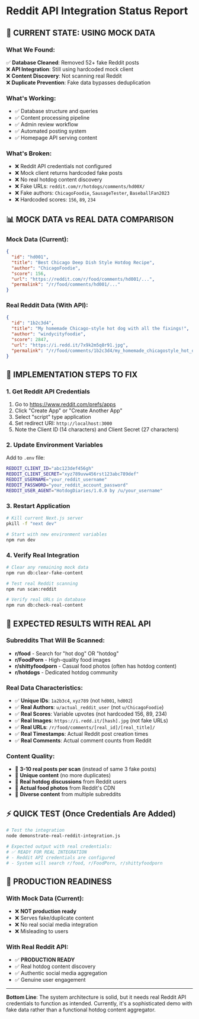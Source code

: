 # Reddit API Integration Status Report

## 🚨 CURRENT STATE: USING MOCK DATA

### What We Found:
✅ **Database Cleaned**: Removed 52+ fake Reddit posts  
❌ **API Integration**: Still using hardcoded mock client  
❌ **Content Discovery**: Not scanning real Reddit  
❌ **Duplicate Prevention**: Fake data bypasses deduplication  

### What's Working:
- ✅ Database structure and queries  
- ✅ Content processing pipeline  
- ✅ Admin review workflow  
- ✅ Automated posting system  
- ✅ Homepage API serving content  

### What's Broken:
- ❌ Reddit API credentials not configured  
- ❌ Mock client returns hardcoded fake posts  
- ❌ No real hotdog content discovery  
- ❌ Fake URLs: `reddit.com/r/hotdogs/comments/hd00X/`  
- ❌ Fake authors: `ChicagoFoodie`, `SausageTester`, `BaseballFan2023`  
- ❌ Hardcoded scores: `156`, `89`, `234`  

## 📊 MOCK DATA vs REAL DATA COMPARISON

### Mock Data (Current):
```json
{
  "id": "hd001",
  "title": "Best Chicago Deep Dish Style Hotdog Recipe",
  "author": "ChicagoFoodie",
  "score": 156,
  "url": "https://reddit.com/r/food/comments/hd001/...",
  "permalink": "/r/food/comments/hd001/..."
}
```

### Real Reddit Data (With API):
```json
{
  "id": "1b2c3d4",
  "title": "My homemade Chicago-style hot dog with all the fixings!",
  "author": "windycityfoodie",
  "score": 2847,
  "url": "https://i.redd.it/7x9k2m5q8r91.jpg",
  "permalink": "/r/food/comments/1b2c3d4/my_homemade_chicagostyle_hot_dog_with_all_the/"
}
```

## 🔧 IMPLEMENTATION STEPS TO FIX

### 1. Get Reddit API Credentials
1. Go to https://www.reddit.com/prefs/apps
2. Click "Create App" or "Create Another App"
3. Select "script" type application
4. Set redirect URI: `http://localhost:3000`
5. Note the Client ID (14 characters) and Client Secret (27 characters)

### 2. Update Environment Variables
Add to `.env` file:
```bash
REDDIT_CLIENT_ID="abc123def456gh"
REDDIT_CLIENT_SECRET="xyz789uvw456rst123abc789def"
REDDIT_USERNAME="your_reddit_username"
REDDIT_PASSWORD="your_reddit_account_password"
REDDIT_USER_AGENT="HotdogDiaries/1.0.0 by /u/your_username"
```

### 3. Restart Application
```bash
# Kill current Next.js server
pkill -f "next dev"

# Start with new environment variables
npm run dev
```

### 4. Verify Real Integration
```bash
# Clear any remaining mock data
npm run db:clear-fake-content

# Test real Reddit scanning
npm run scan:reddit

# Verify real URLs in database
npm run db:check-real-content
```

## 🎯 EXPECTED RESULTS WITH REAL API

### Subreddits That Will Be Scanned:
- **r/food** - Search for "hot dog" OR "hotdog"
- **r/FoodPorn** - High-quality food images
- **r/shittyfoodporn** - Casual food photos (often has hotdog content)
- **r/hotdogs** - Dedicated hotdog community

### Real Data Characteristics:
- ✅ **Unique IDs**: `1a2b3c4`, `xyz789` (not `hd001`, `hd002`)
- ✅ **Real Authors**: `u/actual_reddit_user` (not `u/ChicagoFoodie`)
- ✅ **Real Scores**: Variable upvotes (not hardcoded 156, 89, 234)
- ✅ **Real Images**: `https://i.redd.it/[hash].jpg` (not fake URLs)
- ✅ **Real URLs**: `/r/food/comments/[real_id]/[real_title]/`
- ✅ **Real Timestamps**: Actual Reddit post creation times
- ✅ **Real Comments**: Actual comment counts from Reddit

### Content Quality:
- 🎯 **3-10 real posts per scan** (instead of same 3 fake posts)
- 🎯 **Unique content** (no more duplicates)
- 🎯 **Real hotdog discussions** from Reddit users
- 🎯 **Actual food photos** from Reddit's CDN
- 🎯 **Diverse content** from multiple subreddits

## ⚡ QUICK TEST (Once Credentials Are Added)

```bash
# Test the integration
node demonstrate-real-reddit-integration.js

# Expected output with real credentials:
# ✅ READY FOR REAL INTEGRATION
# - Reddit API credentials are configured
# - System will search r/food, r/FoodPorn, r/shittyfoodporn
```

## 🚀 PRODUCTION READINESS

### With Mock Data (Current):
- ❌ **NOT production ready**
- ❌ Serves fake/duplicate content
- ❌ No real social media integration
- ❌ Misleading to users

### With Real Reddit API:
- ✅ **PRODUCTION READY**
- ✅ Real hotdog content discovery
- ✅ Authentic social media aggregation
- ✅ Genuine user engagement

---

**Bottom Line**: The system architecture is solid, but it needs real Reddit API credentials to function as intended. Currently, it's a sophisticated demo with fake data rather than a functional hotdog content aggregator.